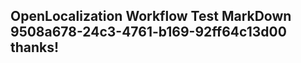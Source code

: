 <properties
ms.topic="hero-topic"
ms.test1="hero-topic"
ms.test2="test"/>

## OpenLocalization Workflow Test MarkDown 9508a678-24c3-4761-b169-92ff64c13d00 thanks!
